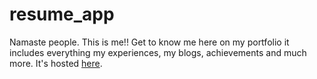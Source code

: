 # resume_app

Namaste people.
This is me!! Get to know me here on my portfolio it includes everything my experiences, my blogs, achievements and much more.
It's hosted [here](https://umangkumar.pythonanywhere.com).
